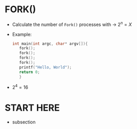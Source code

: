 # FORK()   

- Calculate the number of ```Fork()``` processes with -> $2^n=X$

- Example: 
     ```cpp  
     int main(int argc, char* argv[]){
        fork();
        fork();
        fork();
        fork();
        printf("Hello, World");
        return 0;
        }
    ```
- $2^4=16$

<!-- section template -->
# START HERE   
- subsection
